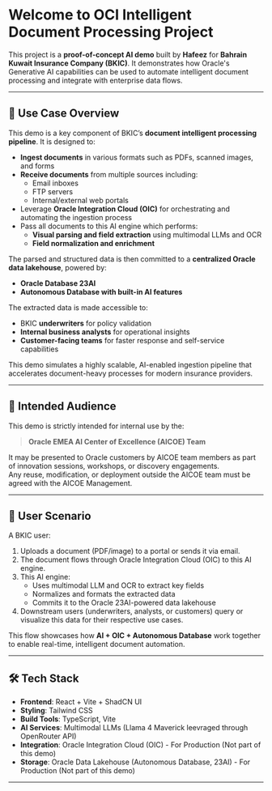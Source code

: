 # Welcome to OCI Intelligent Document Processing Project

This project is a **proof-of-concept AI demo** built by **Hafeez** for **Bahrain Kuwait Insurance Company (BKIC)**. It demonstrates how Oracle's Generative AI capabilities can be used to automate intelligent document processing and integrate with enterprise data flows.

---

## 🧠 Use Case Overview

This demo is a key component of BKIC’s **document intelligent processing pipeline**. It is designed to:

- **Ingest documents** in various formats such as PDFs, scanned images, and forms
- **Receive documents** from multiple sources including:
  - Email inboxes
  - FTP servers
  - Internal/external web portals
- Leverage **Oracle Integration Cloud (OIC)** for orchestrating and automating the ingestion process
- Pass all documents to this AI engine which performs:
  - **Visual parsing and field extraction** using multimodal LLMs and OCR
  - **Field normalization and enrichment**

The parsed and structured data is then committed to a **centralized Oracle data lakehouse**, powered by:
- **Oracle Database 23AI**
- **Autonomous Database with built-in AI features**

The extracted data is made accessible to:
- BKIC **underwriters** for policy validation
- **Internal business analysts** for operational insights
- **Customer-facing teams** for faster response and self-service capabilities

This demo simulates a highly scalable, AI-enabled ingestion pipeline that accelerates document-heavy processes for modern insurance providers.

---

## 🎯 Intended Audience

This demo is strictly intended for internal use by the:

> **Oracle EMEA AI Center of Excellence (AICOE) Team**

It may be presented to Oracle customers by AICOE team members as part of innovation sessions, workshops, or discovery engagements.  
Any reuse, modification, or deployment outside the AICOE team must be agreed with the AICOE Management.

---

## 👤 User Scenario

A BKIC user:
1. Uploads a document (PDF/image) to a portal or sends it via email.
2. The document flows through Oracle Integration Cloud (OIC) to this AI engine.
3. This AI engine:
   - Uses multimodal LLM and OCR to extract key fields
   - Normalizes and formats the extracted data
   - Commits it to the Oracle 23AI-powered data lakehouse
4. Downstream users (underwriters, analysts, or customers) query or visualize this data for their respective use cases.

This flow showcases how **AI + OIC + Autonomous Database** work together to enable real-time, intelligent document automation.

---

## 🛠️ Tech Stack

- **Frontend**: React + Vite + ShadCN UI
- **Styling**: Tailwind CSS
- **Build Tools**: TypeScript, Vite
- **AI Services**: Multimodal LLMs (Llama 4 Maverick leevraged through OpenRouter API)
- **Integration**: Oracle Integration Cloud (OIC) - For Production (Not part of this demo)
- **Storage**: Oracle Data Lakehouse (Autonomous Database, 23AI) - For Production (Not part of this demo)

---
